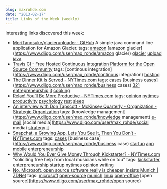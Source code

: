 ```yaml
---
blog: maxrohde.com
date: "2013-02-17"
title: Links of the Week (weekly)
---
```


Interesting links discovered this week:

- [MoriTanosuke/glacieruploader · GitHub](https://github.com/MoriTanosuke/glacieruploader)
  A simple java command line application for Amazon Glacier.
  tags: [amazon](https://www.diigo.com/user/max_rohde/amazon) [amazon glacier](https://www.diigo.com/user/max_rohde/amazon glacier) [glacier](https://www.diigo.com/user/max_rohde/glacier) [upload](https://www.diigo.com/user/max_rohde/upload) [java](https://www.diigo.com/user/max_rohde/java)
- [Travis CI - Free Hosted Continuous Integration Platform for the Open Source Community](https://travis-ci.org)
  tags: [continous integration](https://www.diigo.com/user/max_rohde/continous integration) [hosting](https://www.diigo.com/user/max_rohde/hosting)
- [The Dinner Kit Is Served - NYTimes.com](http://www.nytimes.com/2013/02/13/dining/the-dinner-kit-is-served.html?partner=rss&emc=rss&_r=0)
  tags: [cases](https://www.diigo.com/user/max_rohde/cases) [business cases](https://www.diigo.com/user/max_rohde/business cases) [321](https://www.diigo.com/user/max_rohde/321) [entrepreneurship](https://www.diigo.com/user/max_rohde/entrepreneurship) [it](https://www.diigo.com/user/max_rohde/it) [cooking](https://www.diigo.com/user/max_rohde/cooking)
- [Relax! You’ll Be More Productive - NYTimes.com](http://www.nytimes.com/2013/02/10/opinion/sunday/relax-youll-be-more-productive.html?partner=rss&emc=rss&_r=0)
  tags: [opinion](https://www.diigo.com/user/max_rohde/opinion) [nytimes](https://www.diigo.com/user/max_rohde/nytimes) [productivity](https://www.diigo.com/user/max_rohde/productivity) [psychology](https://www.diigo.com/user/max_rohde/psychology) [rest](https://www.diigo.com/user/max_rohde/rest) [sleep](https://www.diigo.com/user/max_rohde/sleep)
- [An interview with Don Tapscott - McKinsey Quarterly - Organization - Strategic Organization](http://www.mckinseyquarterly.com/Making_internal_collaboration_work_An_interview_with_Don_Tapscott_3052)
  tags: [knowledge management](https://www.diigo.com/user/max_rohde/knowledge management) [e-mail](https://www.diigo.com/user/max_rohde/e-mail) [social media](https://www.diigo.com/user/max_rohde/social media) [strategy](https://www.diigo.com/user/max_rohde/strategy) [it](https://www.diigo.com/user/max_rohde/it)
- [Snapchat, a Growing App, Lets You See It, Then You Don’t - NYTimes.com](http://www.nytimes.com/2013/02/09/technology/snapchat-a-growing-app-lets-you-see-it-then-you-dont.html?partner=rss&emc=rss&_r=0)
  tags: [cases](https://www.diigo.com/user/max_rohde/cases) [business case](https://www.diigo.com/user/max_rohde/business case) [startup](https://www.diigo.com/user/max_rohde/startup) [app](https://www.diigo.com/user/max_rohde/app) [mobile](https://www.diigo.com/user/max_rohde/mobile) [enterpreneurship](https://www.diigo.com/user/max_rohde/enterpreneurship)
- [Why Would You Ever Give Money Through Kickstarter? - NYTimes.com](http://www.nytimes.com/2013/02/10/magazine/why-would-you-ever-give-money-through-kickstarter.html?src=recg)
  "soliciting free help from local musicians while on tou"
  tags: [kickstarter](https://www.diigo.com/user/max_rohde/kickstarter) [enterpreneurship](https://www.diigo.com/user/max_rohde/enterpreneurship) [startup](https://www.diigo.com/user/max_rohde/startup) [nytimes](https://www.diigo.com/user/max_rohde/nytimes) [opinion](https://www.diigo.com/user/max_rohde/opinion) [writing](https://www.diigo.com/user/max_rohde/writing)
- [No, Microsoft, open source software really is cheaper, insists Munich | ZDNet](http://www.zdnet.com/no-microsoft-open-source-software-really-is-cheaper-insists-munich-7000010918/)
  tags: [microsoft](https://www.diigo.com/user/max_rohde/microsoft) [open-source](https://www.diigo.com/user/max_rohde/open-source) [munich](https://www.diigo.com/user/max_rohde/munich) [linux](https://www.diigo.com/user/max_rohde/linux) [open-office](https://www.diigo.com/user/max_rohde/open-office) [open source](https://www.diigo.com/user/max_rohde/open source)
